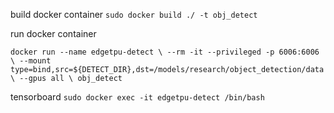 build docker container
`sudo docker build ./ -t obj_detect`

run docker container

`docker run --name edgetpu-detect \
--rm -it --privileged -p 6006:6006 \
--mount type=bind,src=${DETECT_DIR},dst=/models/research/object_detection/data \
--gpus all \
obj_detect`

tensorboard
`sudo docker exec -it edgetpu-detect /bin/bash`
